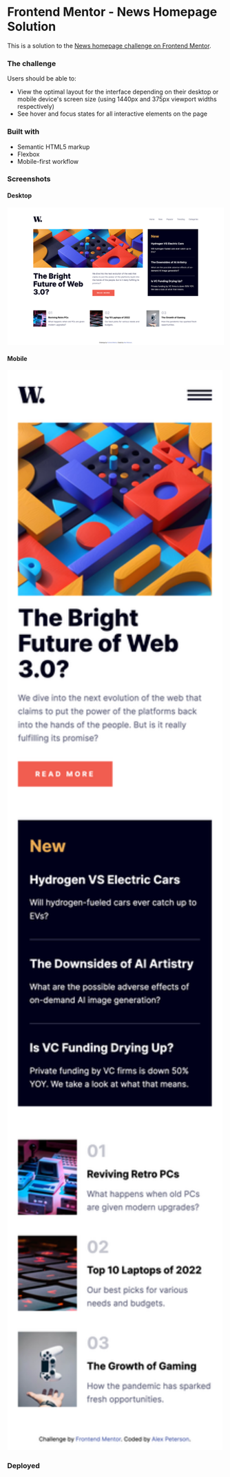 # Frontend Mentor - News Homepage Solution

This is a solution to the [News homepage challenge on Frontend Mentor](https://www.frontendmentor.io/challenges/news-homepage-H6SWTa1MFl).


### The challenge

Users should be able to:

- View the optimal layout for the interface depending on their desktop or mobile device's screen size (using 1440px and 375px viewport widths respectively)
- See hover and focus states for all interactive elements on the page


### Built with
- Semantic HTML5 markup
- Flexbox
- Mobile-first workflow


### Screenshots 

#### Desktop
![Desktop](./Screenshots/Desktop.png)

#### Mobile
<img src="./Screenshots/Mobile.png" width="500">



### Deployed


